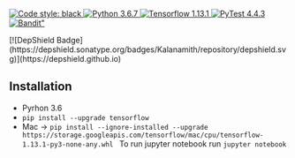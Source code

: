 <p>
<a href="https://github.com/python/black">
<img alt="Code style: black" src="https://img.shields.io/badge/code%20style-black-000000.svg">
</a>
<a href=""https://docs.python.org/3.6/whatsnew/3.6.html>
<img alt="Python 3.6.7" src="https://img.shields.io/badge/python-3.6.7-success.svg">
</a>
<a href="https://www.tensorflow.org">
<img alt="Tensorflow 1.13.1" src="https://img.shields.io/badge/Tensorflow%20-1.13.1-blue.svg">
</a>
<a href="https://docs.pytest.org/en/latest/">
<img alt="PyTest 4.4.3" src="https://img.shields.io/badge/pytest-4.4.3-blue.svg">
</a>
<a href="https://bandit.readthedocs.io/en/latest/">
<img alt=Bandit" src="https://img.shields.io/badge/bandit-1.6.0-D415E9.svg">
</a>
</p>
[![DepShield Badge](https://depshield.sonatype.org/badges/Kalanamith/repository/depshield.svg)](https://depshield.github.io)

## Installation

* Pyrhon 3.6
* `pip install --upgrade tensorflow`
* Mac -> `pip install --ignore-installed --upgrade https://storage.googleapis.com/tensorflow/mac/cpu/tensorflow-1.13.1-py3-none-any.whl
`
To run jupyter notebook run `jupyter notebook`
